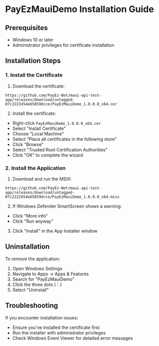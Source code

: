 # PayEzMauiDemo Installation Guide

## Prerequisites
- Windows 10 or later
- Administrator privileges for certificate installation

## Installation Steps

### 1. Install the Certificate
1. Download the certificate:
```
https://github.com/PayEz-Net/maui-api-test-app/releases/download/untagged-07c2222454e65859dcce/PayEzMauiDemo_1.0.0.0_x64.cer
```

2. Install the certificate:
- Right-click `PayEzMauiDemo_1.0.0.0_x64.cer`
- Select "Install Certificate"
- Choose "Local Machine"
- Select "Place all certificates in the following store"
- Click "Browse"
- Select "Trusted Root Certification Authorities"
- Click "OK" to complete the wizard

### 2. Install the Application
1. Download and run the MSIX:
```
https://github.com/PayEz-Net/maui-api-test-app/releases/download/untagged-07c2222454e65859dcce/PayEzMauiDemo_1.0.0.0_x64.msix
```
2. If Windows Defender SmartScreen shows a warning:
- Click "More info"
- Click "Run anyway"
3. Click "Install" in the App Installer window

## Uninstallation
To remove the application:
1. Open Windows Settings
2. Navigate to Apps → Apps & Features
3. Search for "PayEzMauiDemo"
4. Click the three dots (⋮)
5. Select "Uninstall"

## Troubleshooting
If you encounter installation issues:
- Ensure you've installed the certificate first
- Run the installer with administrator privileges
- Check Windows Event Viewer for detailed error messages
